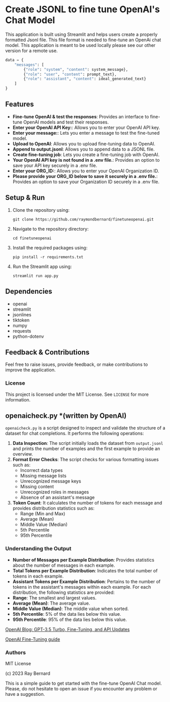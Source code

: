 
# Create JSONL to fine tune OpenAI's Chat Model

This application is built using Streamlit and helps users create a properly formatted Jsonl file. This file format is needed to fine-tune an OpenAi chat model.
This application is meant to be used locally please see our other version for a remote use. 

```python
data = {
    "messages": [
        {"role": "system", "content": system_message},
        {"role": "user", "content": prompt_text},
        {"role": "assistant", "content": ideal_generated_text}
    ]
}
```

## Features

- **Fine-tune OpenAI & test the responses**: Provides an interface to fine-tune OpenAI models and test their responses.
- **Enter your OpenAI API Key:**: Allows you to enter your OpenAI API key.
- **Enter your message:**: Lets you enter a message to test the fine-tuned model.
- **Upload to OpenAI**: Allows you to upload fine-tuning data to OpenAI.
- **Append to output.jsonl**: Allows you to append data to a JSONL file.
- **Create fine-tuning job**: Lets you create a fine-tuning job with OpenAI.
- **Your OpenAI API key is not found in a .env file.**: Provides an option to save your API key securely in a .env file.
- **Enter your ORG_ID:**: Allows you to enter your OpenAI Organization ID.
- **Please provide your ORG_ID below to save it securely in a .env file.**: Provides an option to save your Organization ID securely in a .env file.



## Setup & Run

1. Clone the repository using:
   ```
   git clone https://github.com/raymondbernard/finetuneopenai.git
   ```
2. Navigate to the repository directory:
   ```
   cd finetuneopenai
   ```
3. Install the required packages using:
   ```
   pip install -r requirements.txt
   ```
4. Run the Streamlit app using:
   ```
   streamlit run app.py
   ```

## Dependencies
- openai 
- streamlit
- jsonlines
- tiktoken
- numpy
- requests
- python-dotenv

## Feedback & Contributions

Feel free to raise issues, provide feedback, or make contributions to improve the application.

### License

This project is licensed under the MIT License. See `LICENSE` for more information.

## openaicheck.py *(written by OpenAI)

`openaicheck.py` is a script designed to inspect and validate the structure of a dataset for chat completions. It performs the following operations:
1. **Data Inspection**: The script initially loads the dataset from `output.jsonl` and prints the number of examples and the first example to provide an overview.
2. **Format Error Checks**: The script checks for various formatting issues such as:
   - Incorrect data types
   - Missing message lists
   - Unrecognized message keys
   - Missing content
   - Unrecognized roles in messages
   - Absence of an assistant's message
3. **Token Count**: It calculates the number of tokens for each message and provides distribution statistics such as:
   - Range (Min and Max)
   - Average (Mean)
   - Middle Value (Median)
   - 5th Percentile
   - 95th Percentile

### Understanding the Output

- **Number of Messages per Example Distribution**: Provides statistics about the number of messages in each example.
- **Total Tokens per Example Distribution**: Indicates the total number of tokens in each example.
- **Assistant Tokens per Example Distribution**: Pertains to the number of tokens in the assistant's messages within each example.
For each distribution, the following statistics are provided:
- **Range**: The smallest and largest values.
- **Average (Mean)**: The average value.
- **Middle Value (Median)**: The middle value when sorted.
- **5th Percentile**: 5% of the data lies below this value.
- **95th Percentile**: 95% of the data lies below this value.

[OpenAI Blog: GPT-3.5 Turbo, Fine-Tuning, and API Updates](https://openai.com/blog/gpt-3-5-turbo-fine-tuning-and-api-updates)

[OpenAI Fine-Tuning guide](https://platform.openai.com/docs/guides/fine-tuning)

### Authors
MIT License

(c) 2023 Ray Bernard 

This is a simple guide to get started with the fine-tune OpenAI Chat model. Please, do not hesitate to open an issue if you encounter any problem or have a suggestion.
